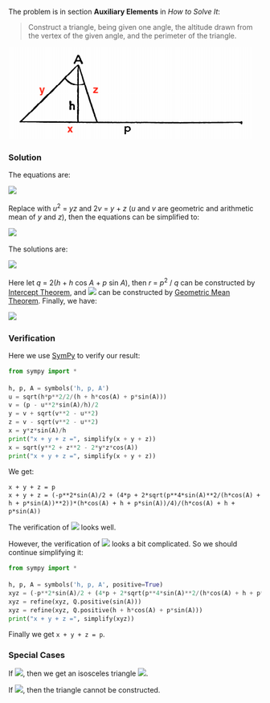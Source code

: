 The problem is in section **Auxiliary Elements** in *How to Solve It*:

> Construct a triangle, being given one angle, the altitude drawn from the vertex of the given angle, and the perimeter of the triangle.

<img src="triangle.png">

### Solution

The equations are:

<img src="https://latex.codecogs.com/gif.latex?\begin{cases}x+y+z=p\\x^2=y^2+z^2-2yz\cos{A}\\xh=yz\sin{A}\end{cases}">

Replace with *u*<sup>2</sup> = *yz* and 2*v* = *y* + *z* (*u* and *v* are geometric and arithmetic mean of *y* and *z*), then the equations can be simplified to:

<img src="https://latex.codecogs.com/gif.latex?\begin{cases}(p-2v)^2=(4v^2-2u^2)-2u^2\cos{A}\\(p-2v)h=u^2\sin{A}\end{cases}">

The solutions are:

<img src="https://latex.codecogs.com/gif.latex?\begin{cases}u^2=h{\cdot}p^2/2(h+h\cos{A}+p\sin{A})\\2v=p-u^2\sin{A}/h\end{cases}">

Here let *q* = 2(*h* + *h* cos *A* + *p* sin *A*), then *r* = *p*<sup>2</sup> / *q* can be constructed by [Intercept Theorem](https://en.wikipedia.org/wiki/Intercept_theorem), and <img src="https://latex.codecogs.com/gif.latex?u=\sqrt{h{cdot}r}"> can be constructed by [Geometric Mean Theorem](https://en.wikipedia.org/wiki/Geometric_mean_theorem). Finally, we have:

<img src="https://latex.codecogs.com/gif.latex?y,z=v\pm\sqrt{v^2-u^2}">

### Verification

Here we use [SymPy](https://en.wikipedia.org/wiki/SymPy) to verify our result:

```python
from sympy import *

h, p, A = symbols('h, p, A')
u = sqrt(h*p**2/2/(h + h*cos(A) + p*sin(A)))
v = (p - u**2*sin(A)/h)/2
y = v + sqrt(v**2 - u**2)
z = v - sqrt(v**2 - u**2)
x = y*z*sin(A)/h
print("x + y + z =", simplify(x + y + z))
x = sqrt(y**2 + z**2 - 2*y*z*cos(A))
print("x + y + z =", simplify(x + y + z))
```

We get:

```
x + y + z = p
x + y + z = (-p**2*sin(A)/2 + (4*p + 2*sqrt(p**4*sin(A)**2/(h*cos(A) + h + p*sin(A))**2))*(h*cos(A) + h + p*sin(A))/4)/(h*cos(A) + h + p*sin(A))
```

The verification of <img src="https://latex.codecogs.com/gif.latex?xh=yz\sin{A}"> looks well.

However, the verification of <img src="https://latex.codecogs.com/gif.latex?x^2=y^2+z^2-2yz\cos{A}"> looks a bit complicated. So we should continue simplifying it:

```python
from sympy import *

h, p, A = symbols('h, p, A', positive=True)
xyz = (-p**2*sin(A)/2 + (4*p + 2*sqrt(p**4*sin(A)**2/(h*cos(A) + h + p*sin(A))**2))*(h*cos(A) + h + p*sin(A))/4)/(h*cos(A) + h + p*sin(A))
xyz = refine(xyz, Q.positive(sin(A)))
xyz = refine(xyz, Q.positive(h + h*cos(A) + p*sin(A)))
print("x + y + z =", simplify(xyz))
```

Finally we get `x + y + z = p`.

### Special Cases

If <img src="https://latex.codecogs.com/gif.latex?\frac{p}h=\frac{2(1+\sin\frac{A}2)}{\cos\frac{A}2}">, then we get an isosceles triangle <img src="https://latex.codecogs.com/gif.latex?y=z=\frac{h}{\cos\frac{A}2}">.

If <img src="https://latex.codecogs.com/gif.latex?\frac{p}h<\frac{2(1+\sin\frac{A}2)}{\cos\frac{A}2}">, then the triangle cannot be constructed.